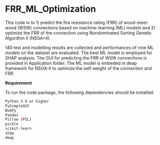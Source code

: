 # FRR_ML_Optimization
This code is to 1) predict the fire resistance rating (FRR) of wood-steel-wood (WSW) connections based on machine-learning (ML) models and 2) optimize the FRR of the connection using Nondominated Sorting Genetic Algorithm II (NSGA=II).

140 test and modelling results are collected and performances of nine ML models on the dataset are evaluated. The best ML model is employed for SHAP analysis. The GUI for predicting the FRR of WSW connections is provided in Application folder. The ML model is embeded in deap framework for NSGA-II to optimize the self-weight of the connection and FRR. 

**Requirement**

To run the code package, the following dependencies should be installed:

```bash
Python 3.9 or higher
PySimpleGUI
NumPy
Pandas
Pillow (PIL)
pickle
scikit-learn
shap
deap
